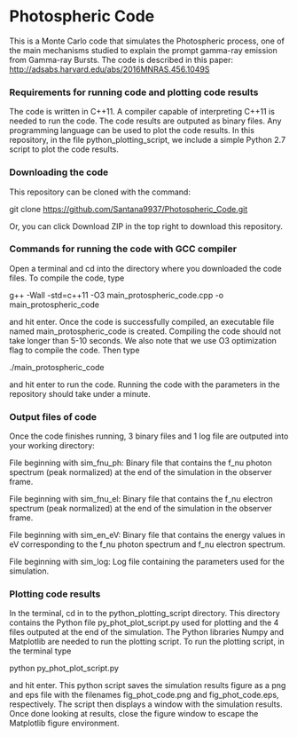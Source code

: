 # Photospheric Code 

This is a Monte Carlo code that simulates the Photospheric process, one of the main
mechanisms studied to explain the prompt gamma-ray emission from Gamma-ray Bursts. The
code is described in this paper: 
http://adsabs.harvard.edu/abs/2016MNRAS.456.1049S

### Requirements for running code and plotting code results

The code is written in C++11. A compiler capable of interpreting C++11 is 
needed to run the code. The code results are outputed as binary files. 
Any programming language can be used to plot the code results. In this repository,
in the file python_plotting_script, we include a simple Python 2.7 script to plot 
the code results.

### Downloading the code

This repository can be cloned with the command:

git clone https://github.com/Santana9937/Photospheric_Code.git

Or, you can click Download ZIP in the top right to download this repository.

### Commands for running the code with GCC compiler

Open a terminal and cd into the directory where you downloaded the code files.
To compile the code, type

g++ -Wall -std=c++11 -O3 main_protospheric_code.cpp -o main_protospheric_code

and hit enter. Once the code is successfully compiled, an executable file named
main_protospheric_code is created. Compiling the code should not take 
longer than 5-10 seconds. We also note that we use O3 optimization flag to 
compile the code. Then type

./main_protospheric_code

and hit enter to run the code. Running the code with the parameters in the repository
should take under a minute.

### Output files of code

Once the code finishes running, 3 binary files and 1 log file are outputed into 
your working directory:

File beginning with sim_fnu_ph: Binary file that contains the f_nu photon spectrum
(peak normalized) at the end of the simulation in the observer frame.

File beginning with sim_fnu_el: Binary file that contains the f_nu electron spectrum
(peak normalized) at the end of the simulation in the observer frame.

File beginning with sim_en_eV: Binary file that contains the energy values in eV
corresponding to the f_nu photon spectrum and f_nu electron spectrum.

File beginning with sim_log: Log file containing the parameters used for the simulation.

### Plotting code results

In the terminal, cd in to the python_plotting_script directory. This directory 
contains the Python file py_phot_plot_script.py used for plotting and the 4 files
outputed at the end of the simulation. The Python libraries Numpy and Matplotlib are
needed to run the plotting script. To run the plotting script, in the terminal type

python py_phot_plot_script.py

and hit enter. This python script saves the simulation results figure as a png and
eps file with the filenames fig_phot_code.png and fig_phot_code.eps, respectively.
The script then displays a window with the simulation results. Once done looking at
results, close the figure window to escape the Matplotlib figure environment. 




